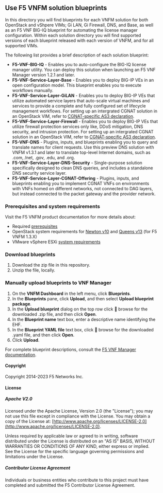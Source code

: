 ## Use F5 VNFM solution blueprints
In this directory you will find blueprints for each VNFM solution for both OpenStack and vShpere VIMs; Gi LAN, Gi Firewall, DNS, and Base, as well as an F5 VNF BIG-IQ blueprint for automating the license manager configuration. Within each solution directory you will find supported versions of each blueprint released with each version of VNFM, and for all supported VIMs.

The following list provides a brief description of each solution blueprint:

- **F5-VNF-BIG-IQ** - Enables you to auto-configure the BIG-IQ license manager utility. You can deploy this solution when launching an F5 VNF Manager version 1.2.1 and later.
- **F5-VNF-Service-Layer-Base** - Enables you to deploy BIG-IP VEs in an open configuration model. This blueprint enables you to execute workflows manually.
- **F5-VNF-Service-Layer-GiLAN** - Enables you to deploy BIG-IP VEs that utilize automated service layers that auto-scale virtual machines and services to provide a complete and fully configured set of lifecycle management workflows. For setting up an intergrated CGNAT solution in an OpenStack VIM, refer to [CGNAT-specific AS3 declaration][1].
- **F5-VNF-Service-Layer-Firewall** - Enables you to deploy BIG-IP VEs that utilize firewall protection services only like, DDoS mitigation, DNS security, and intrusion protection. For setting up an intergrated CGNAT solution in an OpenStack VIM, refer to [CGNAT-specific AS3 declaration][1].
- **F5-VNF-DNS** - Plugins, inputs, and blueprints enabling you to query and translate names for client requests. Use this preview DNS solution with VNFM v1.3.1 and later to translate top-level Internet domains, such as .com, /net, .gov, .edu, and .org.
- **F5-VNF-Service-Layer-DNS-Security** - Single-purpose solution specifically designed to clean DNS queries, and includes a standalone DNS security service layer.
- **F5-VNF-Service-Layer-CGNAT-Offering** - Plugins, inputs, and blueprints enabling you to implement CGNAT VNFs on environments with VNFs homed on different networks, not connected to DAG layers, but instead connected to the packet gateway and the provider network.


### Prerequisites and system requirements
Visit the F5 VNFM product documentation for more details about:

- Required [prerequisites](https://clouddocs.f5.com/cloud/nfv/latest/setup.html#prerequisites)  
- OpenStack system requirements for [Newton v10](https://clouddocs.f5.com/cloud/nfv/latest/openstack-setup.html) and [Queens v13](https://docs.openstack.org/releasenotes/openstack-manuals/queens.html) (for F5 VNFM 1.3.X)
- VMware vSphere ESXi [system requirements](https://clouddocs.f5.com/cloud/nfv/latest/vmware-setup.html)

### Download blueprints

1. Download the zip file in this repository.
2. Unzip the file, locally. 

### Manually upload blueprints to VNF Manager

1. On the **VNFM Dashboard** in the left menu, click **Blueprints**.
2. In the **Blueprints** pane, click **Upload**, and then select **Upload blueprint package**.      
3. In the **Upload blueprint** dialog on the top row click :open_file_folder: browse for the downloaded .zip file, and then click **Open**.
4. In the **Blueprint name** text box, enter a descriptive name identifying the EHF.
5. In the **Blueprint YAML file** text box, click :open_file_folder: browse for the downloaded .yaml file, and then click **Open**. 
6. Click **Upload**.

For complete blueprint descriptions, consult the [F5 VNF Manager documentation](https://clouddocs.f5.com/cloud/nfv/latest/vnfm_index.html).

#### Copyright
Copyright 2014-2023 F5 Networks Inc.

#### License

##### Apache V2.0 
Licensed under the Apache License, Version 2.0 (the "License"); you may not use this file except in compliance with the License. You may obtain a copy of the License at: [http://www.apache.org/licenses/LICENSE-2.0](http://www.apache.org/licenses/LICENSE-2.0).

Unless required by applicable law or agreed to in writing, software distributed under the License is distributed on an "AS IS" BASIS, WITHOUT WARRANTIES OR CONDITIONS OF ANY KIND, either express or implied. See the License for the specific language governing permissions and limitations under the License.

##### Contributor License Agreement
Individuals or business entities who contribute to this project must have completed and submitted the F5 Contributor License Agreement.


[1]: https://clouddocs.f5.com/cloud/nfv/latest/inputs-def.html#CGNATAS3